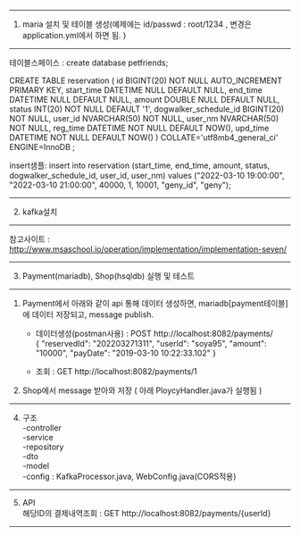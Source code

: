 ---------------------------------------------------
1. maria 설치 및 테이블 생성(예제에는 id/passwd : root/1234 , 변경은 application.yml에서 하면 됨. )
---------------------------------------------------
테이블스페이스 : create database petfriends;

CREATE TABLE reservation (
id BIGINT(20) NOT NULL AUTO_INCREMENT PRIMARY KEY,
start_time DATETIME NULL DEFAULT NULL,
end_time DATETIME NULL DEFAULT NULL,
amount DOUBLE NULL DEFAULT NULL,
status INT(20) NOT NULL DEFAULT '1',
dogwalker_schedule_id BIGINT(20) NOT NULL,
user_id NVARCHAR(50) NOT NULL,
user_nm NVARCHAR(50) NOT NULL,
reg_time DATETIME NOT NULL DEFAULT NOW(),
upd_time DATETIME NOT NULL DEFAULT NOW()
) COLLATE='utf8mb4_general_ci' ENGINE=InnoDB ;
 
insert샘플:
insert into reservation (start_time, end_time, amount, status, dogwalker_schedule_id, user_id, user_nm) 
values ("2022-03-10 19:00:00", "2022-03-10 21:00:00", 40000, 1, 10001, "geny_id", "geny");

---------------------------------------------------  
2. kafka설치  
---------------------------------------------------  
참고사이트 : http://www.msaschool.io/operation/implementation/implementation-seven/  

--------------------------------------------------  
3. Payment(mariadb), Shop(hsqldb) 실행 및 테스트  
--------------------------------------------------  
1) Payment에서 아래와 같이 api 통해 데이터 생성하면, mariadb[payment테이블]에 데이터 저장되고, message publish.  
    - 데이터생성(postman사용) : POST http://localhost:8082/payments/   
                              { "reservedId": "202203271311", "userId": "soya95", "amount": "10000", "payDate": "2019-03-10 10:22:33.102" }  

    - 조회 : GET http://localhost:8082/payments/1  

3) Shop에서 message 받아와 저장 ( 아래 PloycyHandler.java가 실행됨 )  

--------------------------------------------------  
4. 구조   
   -controller  
   -service  
   -repository  
   -dto  
   -model  
   -config : KafkaProcessor.java, WebConfig.java(CORS적용)  
--------------------------------------------------  
5. API  
   해당ID의 결제내역조회 : GET http://localhost:8082/payments/{userId}   
--------------------------------------------------  
